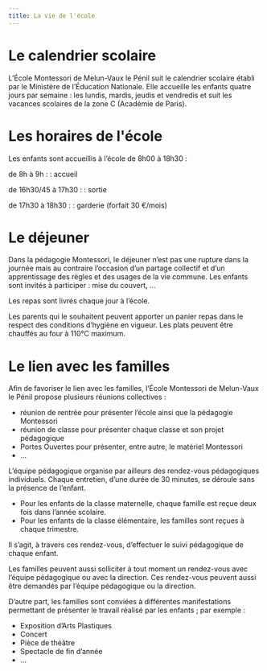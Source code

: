 ```yaml
---
title: La vie de l'école
---
```


# Le calendrier scolaire

L’École Montessori de Melun-Vaux le Pénil suit le calendrier scolaire établi par le Ministère de l’Éducation Nationale. Elle accueille les enfants quatre jours par semaine : les lundis, mardis, jeudis et vendredis et suit les vacances scolaires de la zone C (Académie de Paris).

# Les horaires de l'école

Les enfants sont accueillis à l’école de 8h00 à 18h30 :

de 8h à 9h :
: accueil

de 16h30/45 à 17h30 :
: sortie

de 17h30 à 18h30 :
: garderie (forfait 30 €/mois)

# Le déjeuner

Dans la pédagogie Montessori, le déjeuner n’est pas une rupture dans la journée mais au contraire l’occasion d’un partage collectif et d’un apprentissage des règles et des usages de la vie commune. Les enfants sont invités à participer : mise du couvert, ...

Les repas sont livrés chaque jour à l’école.

Les parents qui le souhaitent peuvent apporter un panier repas dans le respect des  conditions d’hygiène en vigueur. Les plats peuvent être chauffés au four à 110°C maximum.

# Le lien avec les familles

Afin de favoriser le lien avec les familles, l’École Montessori de Melun-Vaux le Pénil propose plusieurs réunions collectives :
- réunion de rentrée pour présenter l’école ainsi que la pédagogie Montessori
- réunion de classe pour présenter chaque classe et son projet pédagogique
- Portes Ouvertes pour présenter, entre autre,  le matériel Montessori
- …

L’équipe pédagogique organise par ailleurs des rendez-vous pédagogiques individuels. Chaque entretien, d’une durée de 30 minutes, se déroule sans la présence de l’enfant.

- Pour les enfants de la classe maternelle, chaque famille est reçue deux fois dans l’année scolaire.
- Pour les enfants de la classe élémentaire, les familles sont reçues à chaque trimestre.

Il s’agit, à travers ces rendez-vous, d’effectuer  le suivi pédagogique de chaque enfant.

Les familles peuvent aussi solliciter à tout moment un rendez-vous avec l’équipe pédagogique ou avec la direction. Ces rendez-vous peuvent aussi être demandés par l’équipe pédagogique ou la direction.

D’autre part, les familles sont conviées à différentes manifestations permettant de présenter le travail réalisé par les enfants ; par exemple :
- Exposition d’Arts Plastiques
- Concert
- Pièce de théâtre
- Spectacle de fin d’année
- …
